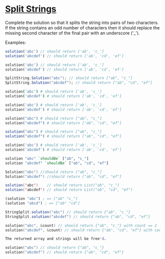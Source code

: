 # [Split Strings](https://www.codewars.com/kata/515de9ae9dcfc28eb6000001)
Complete the solution so that it splits the string into pairs of two characters.  If the string contains an odd number of characters then it should replace the missing second character of the final pair with an underscore ('_').

Examples:

``` javascript
solution('abc') // should return ['ab', 'c_']
solution('abcdef') // should return ['ab', 'cd', 'ef']
```
``` php
solution('abc') // should return ['ab', 'c_']
solution('abcdef') // should return ['ab', 'cd', 'ef']
```
``` csharp
SplitString.Solution("abc"); // should return ["ab", "c_"]
SplitString.Solution("abcdef"); // should return ["ab", "cd", "ef"]
```
``` coffeescript
solution('abc') # should return ['ab', 'c_']
solution('abcdef') # should return ['ab', 'cd', 'ef']
```
``` ruby
solution('abc') # should return ['ab', 'c_']
solution('abcdef') # should return ['ab', 'cd', 'ef']
```
``` elixir
solution("abc") # should return ["ab", "c_"]
solution("abcdef") # should return ["ab", "cd", "ef"]
```
``` julia
solution("abc") # should return ["ab", "c_"]
solution("abcdef") # should return ["ab", "cd", "ef"]
```
```python
solution('abc') # should return ['ab', 'c_']
solution('abcdef') # should return ['ab', 'cd', 'ef']
```
``` haskell
solution "abc" `shouldBe` ["ab", "c_"]
solution "abcdef" `shouldBe` ["ab", "cd", "ef"]
```
``` go
Solution("abc") //should return ["ab", "c_"]
Solution("abcdef") //should return ["ab", "cd", "ef"]
```
```scala
solution('abc')    // should return List("ab", "c_")
solution('abcdef') // should return List("ab", "cd", "ef")
```
```clojure
(solution "abc") ; => ["ab" "c_"]
(solution "abcd") ; => ["ab" "cd"]
```
```java
StringSplit.solution("abc") // should return {"ab", "c_"}
StringSplit.solution("abcdef") // should return {"ab", "cd", "ef"}
```
``` c
solution("abc", &count) // should return {"ab", "c_"} with count == 2
solution("abcdef", &count) // should return {"ab", "cd", "ef"} with count == 3

The returned array and strings will be free'd.
```
``` cpp
solution("abc") // should return {"ab", "c_"}
solution("abcdef") // should return {"ab", "cd", "ef"}
```
